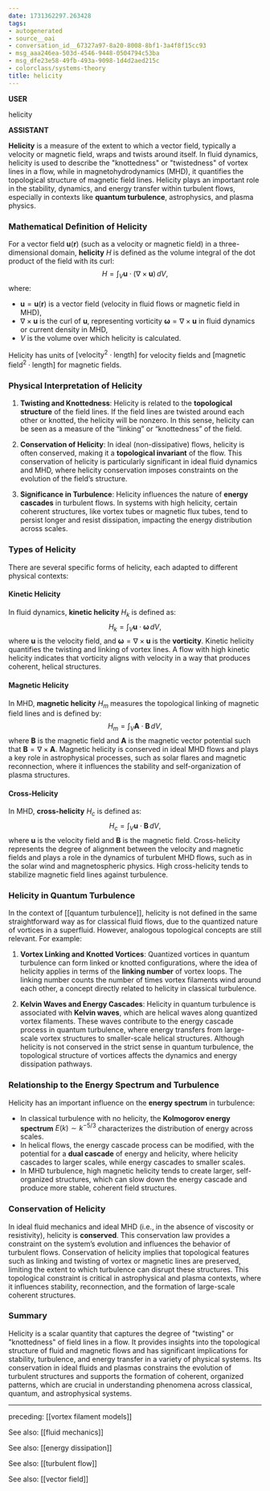 ```yaml
---
date: 1731362297.263428
tags:
- autogenerated
- source__oai
- conversation_id__67327a97-8a20-8008-8bf1-3a4f8f15cc93
- msg_aaa246ea-503d-4546-9448-0504794c53ba
- msg_dfe23e58-49fb-493a-9098-1d4d2aed215c
- colorclass/systems-theory
title: helicity
---
```


**USER**

helicity


**ASSISTANT**

**Helicity** is a measure of the extent to which a vector field, typically a velocity or magnetic field, wraps and twists around itself. In fluid dynamics, helicity is used to describe the "knottedness" or "twistedness" of vortex lines in a flow, while in magnetohydrodynamics (MHD), it quantifies the topological structure of magnetic field lines. Helicity plays an important role in the stability, dynamics, and energy transfer within turbulent flows, especially in contexts like **quantum turbulence**, astrophysics, and plasma physics.

### Mathematical Definition of Helicity

For a vector field $\mathbf{u}(\mathbf{r})$ (such as a velocity or magnetic field) in a three-dimensional domain, **helicity** $H$ is defined as the volume integral of the dot product of the field with its curl:
$$
H = \int_V \mathbf{u} \cdot (\nabla \times \mathbf{u}) \, dV,
$$
where:
- $\mathbf{u} = \mathbf{u}(\mathbf{r})$ is a vector field (velocity in fluid flows or magnetic field in MHD),
- $\nabla \times \mathbf{u}$ is the curl of $\mathbf{u}$, representing vorticity $\boldsymbol{\omega} = \nabla \times \mathbf{u}$ in fluid dynamics or current density in MHD,
- $V$ is the volume over which helicity is calculated.

Helicity has units of $[\text{velocity}^2 \cdot \text{length}]$ for velocity fields and $[\text{magnetic field}^2 \cdot \text{length}]$ for magnetic fields.

### Physical Interpretation of Helicity

1. **Twisting and Knottedness**: Helicity is related to the **topological structure** of the field lines. If the field lines are twisted around each other or knotted, the helicity will be nonzero. In this sense, helicity can be seen as a measure of the “linking” or “knottedness” of the field.

2. **Conservation of Helicity**: In ideal (non-dissipative) flows, helicity is often conserved, making it a **topological invariant** of the flow. This conservation of helicity is particularly significant in ideal fluid dynamics and MHD, where helicity conservation imposes constraints on the evolution of the field’s structure.

3. **Significance in Turbulence**: Helicity influences the nature of **energy cascades** in turbulent flows. In systems with high helicity, certain coherent structures, like vortex tubes or magnetic flux tubes, tend to persist longer and resist dissipation, impacting the energy distribution across scales.

### Types of Helicity

There are several specific forms of helicity, each adapted to different physical contexts:

#### Kinetic Helicity
In fluid dynamics, **kinetic helicity** $H_k$ is defined as:
$$
H_k = \int_V \mathbf{u} \cdot \boldsymbol{\omega} \, dV,
$$
where $\mathbf{u}$ is the velocity field, and $\boldsymbol{\omega} = \nabla \times \mathbf{u}$ is the **vorticity**. Kinetic helicity quantifies the twisting and linking of vortex lines. A flow with high kinetic helicity indicates that vorticity aligns with velocity in a way that produces coherent, helical structures.

#### Magnetic Helicity
In MHD, **magnetic helicity** $H_m$ measures the topological linking of magnetic field lines and is defined by:
$$
H_m = \int_V \mathbf{A} \cdot \mathbf{B} \, dV,
$$
where $\mathbf{B}$ is the magnetic field and $\mathbf{A}$ is the magnetic vector potential such that $\mathbf{B} = \nabla \times \mathbf{A}$. Magnetic helicity is conserved in ideal MHD flows and plays a key role in astrophysical processes, such as solar flares and magnetic reconnection, where it influences the stability and self-organization of plasma structures.

#### Cross-Helicity
In MHD, **cross-helicity** $H_c$ is defined as:
$$
H_c = \int_V \mathbf{u} \cdot \mathbf{B} \, dV,
$$
where $\mathbf{u}$ is the velocity field and $\mathbf{B}$ is the magnetic field. Cross-helicity represents the degree of alignment between the velocity and magnetic fields and plays a role in the dynamics of turbulent MHD flows, such as in the solar wind and magnetospheric physics. High cross-helicity tends to stabilize magnetic field lines against turbulence.

### Helicity in Quantum Turbulence

In the context of [[quantum turbulence]], helicity is not defined in the same straightforward way as for classical fluid flows, due to the quantized nature of vortices in a superfluid. However, analogous topological concepts are still relevant. For example:

1. **Vortex Linking and Knotted Vortices**: Quantized vortices in quantum turbulence can form linked or knotted configurations, where the idea of helicity applies in terms of the **linking number** of vortex loops. The linking number counts the number of times vortex filaments wind around each other, a concept directly related to helicity in classical turbulence.

2. **Kelvin Waves and Energy Cascades**: Helicity in quantum turbulence is associated with **Kelvin waves**, which are helical waves along quantized vortex filaments. These waves contribute to the energy cascade process in quantum turbulence, where energy transfers from large-scale vortex structures to smaller-scale helical structures. Although helicity is not conserved in the strict sense in quantum turbulence, the topological structure of vortices affects the dynamics and energy dissipation pathways.

### Relationship to the Energy Spectrum and Turbulence

Helicity has an important influence on the **energy spectrum** in turbulence:
- In classical turbulence with no helicity, the **Kolmogorov energy spectrum** $E(k) \sim k^{-5/3}$ characterizes the distribution of energy across scales.
- In helical flows, the energy cascade process can be modified, with the potential for a **dual cascade** of energy and helicity, where helicity cascades to larger scales, while energy cascades to smaller scales.
- In MHD turbulence, high magnetic helicity tends to create larger, self-organized structures, which can slow down the energy cascade and produce more stable, coherent field structures.

### Conservation of Helicity

In ideal fluid mechanics and ideal MHD (i.e., in the absence of viscosity or resistivity), helicity is **conserved**. This conservation law provides a constraint on the system’s evolution and influences the behavior of turbulent flows. Conservation of helicity implies that topological features such as linking and twisting of vortex or magnetic lines are preserved, limiting the extent to which turbulence can disrupt these structures. This topological constraint is critical in astrophysical and plasma contexts, where it influences stability, reconnection, and the formation of large-scale coherent structures.

### Summary

Helicity is a scalar quantity that captures the degree of "twisting" or "knottedness" of field lines in a flow. It provides insights into the topological structure of fluid and magnetic flows and has significant implications for stability, turbulence, and energy transfer in a variety of physical systems. Its conservation in ideal fluids and plasmas constrains the evolution of turbulent structures and supports the formation of coherent, organized patterns, which are crucial in understanding phenomena across classical, quantum, and astrophysical systems.


---

preceding: [[vortex filament models]]

See also: [[fluid mechanics]]


See also: [[energy dissipation]]


See also: [[turbulent flow]]


See also: [[vector field]]